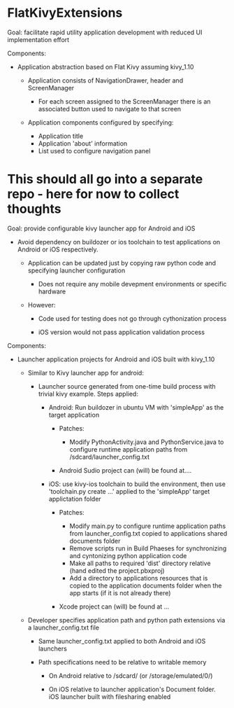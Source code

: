 # FlatKivyExtensions


Goal: facilitate rapid utility application development with reduced UI implementation effort

Components:

- Application abstraction based on Flat Kivy assuming kivy_1.10

    - Application consists of NavigationDrawer, header and ScreenManager
    
       - For each screen assigned to the ScreenManager there is an associated button used to navigate to that screen
    
    - Application components configured by specifying:
    
        - Application title
        - Application 'about' information
        - List used to configure navigation panel 


# This should all go into a separate repo - here for now to collect thoughts

Goal: provide configurable kivy launcher app for Android and iOS

- Avoid dependency on buildozer or ios toolchain to test applications on Android or iOS respectively.

    - Application can be updated just by copying raw python code and specifying launcher configuration 

        - Does not require any mobile devepment environments or specific hardware

     - However: 
        
         - Code used for testing does not go through cythonization process

         - iOS version would not pass application validation process

Components:

- Launcher application projects for Android and iOS built with kivy_1.10

    - Similar to Kivy launcher app for android:
    
        - Launcher source generated from one-time build process with trivial kivy example.  Steps applied:
        
            - Android: Run buildozer in ubuntu VM with 'simpleApp' as the target application
            
                - Patches: 
                    - Modify PythonActivity.java and PythonService.java to configure runtime application paths from /sdcard/launcher_config.txt
                
                - Android Sudio project can (will) be found at.... <android studio project>
            
            - iOS: use kivy-ios toolchain to build the environment, then use 'toolchain.py create ...' applied to the 'simpleApp' target applictation folder
            
                - Patches: 
                    - Modify main.py to configure runtime application paths from launcher_config.txt copied to applications shared documents folder
                    - Remove scripts run in Build Phaeses for synchronizing and cyntonizing python application code 
                    - Make all paths to required 'dist' directory relative (hand edited the project.pbxproj)
                    - Add a directory to applications resources that is copied to the application documents folder when the app starts (if it is not already there)
                
                - Xcode project can (will) be found at ... <xcode project>

    - Developer specifies application path and python path extensions via a launcher_config.txt file
    
        - Same launcher_config.txt applied to both Android and iOS launchers
        
        - Path specifications need to be relative to writable memory
        
            - On Android relative to /sdcard/  (or /storage/emulated/0/)
            
            - On iOS relative to launcher application's Document folder.  iOS launcher built with filesharing enabled

